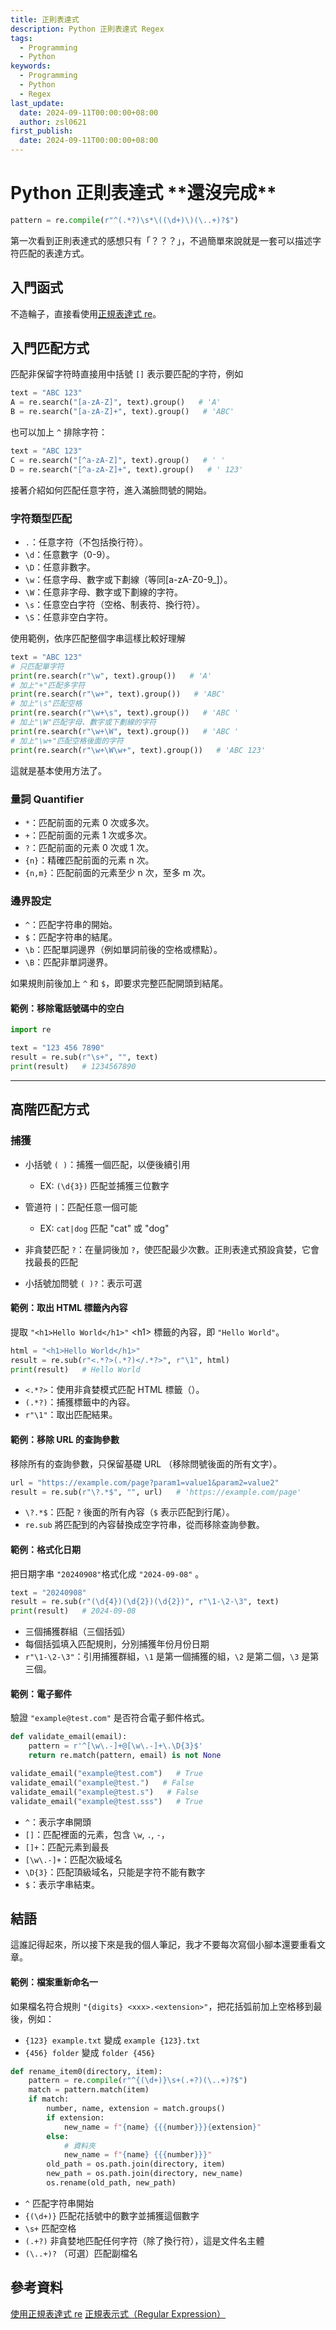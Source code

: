 ```yaml
---
title: 正則表達式
description: Python 正則表達式 Regex
tags:
  - Programming
  - Python
keywords:
  - Programming
  - Python
  - Regex
last_update:
  date: 2024-09-11T00:00:00+08:00
  author: zsl0621
first_publish:
  date: 2024-09-11T00:00:00+08:00
---
```


# Python 正則表達式 \*\*還沒完成\*\*

```py
pattern = re.compile(r"^(.*?)\s*\((\d+)\)(\..+)?$")
```
第一次看到正則表達式的感想只有「？？？」，不過簡單來說就是一套可以描述字符匹配的表達方式。

## 入門函式
不造輪子，直接看使用[正規表達式 re](https://steam.oxxostudio.tw/category/python/library/re.html#a01)。

## 入門匹配方式
匹配非保留字符時直接用中括號 `[]` 表示要匹配的字符，例如
```py
text = "ABC 123"
A = re.search("[a-zA-Z]", text).group()   # 'A'
B = re.search("[a-zA-Z]+", text).group()   # 'ABC'
```

也可以加上 `^` 排除字符：
```py
text = "ABC 123"
C = re.search("[^a-zA-Z]", text).group()   # ' '
D = re.search("[^a-zA-Z]+", text).group()   # ' 123'
```

接著介紹如何匹配任意字符，進入滿臉問號的開始。
  
### 字符類型匹配
- `.`：任意字符（不包括換行符）。
- `\d`：任意數字（0-9）。
- `\D`：任意非數字。
- `\w`：任意字母、數字或下劃線（等同[a-zA-Z0-9_]）。
- `\W`：任意非字母、數字或下劃線的字符。
- `\s`：任意空白字符（空格、制表符、換行符）。
- `\S`：任意非空白字符。

使用範例，依序匹配整個字串這樣比較好理解
```py
text = "ABC 123"
# 只匹配單字符
print(re.search(r"\w", text).group())   # 'A'
# 加上"+"匹配多字符
print(re.search(r"\w+", text).group())   # 'ABC'
# 加上"\s"匹配空格
print(re.search(r"\w+\s", text).group())   # 'ABC '
# 加上"\W"匹配字母、數字或下劃線的字符
print(re.search(r"\w+\W", text).group())   # 'ABC '
# 加上"\w+"匹配空格後面的字符
print(re.search(r"\w+\W\w+", text).group())   # 'ABC 123'
```

這就是基本使用方法了。

### 量詞 Quantifier
- `*`：匹配前面的元素 0 次或多次。
- `+`：匹配前面的元素 1 次或多次。
- `?`：匹配前面的元素 0 次或 1 次。
- `{n}`：精確匹配前面的元素 n 次。
- `{n,m}`：匹配前面的元素至少 n 次，至多 m 次。

### 邊界設定
- `^`：匹配字符串的開始。
- `$`：匹配字符串的結尾。
- `\b`：匹配單詞邊界（例如單詞前後的空格或標點）。
- `\B`：匹配非單詞邊界。

如果規則前後加上 `^` 和 `$`，即要求完整匹配開頭到結尾。

#### 範例：移除電話號碼中的空白

```python
import re

text = "123 456 7890"
result = re.sub(r"\s+", "", text)
print(result)   # 1234567890
```

---

## 高階匹配方式

### 捕獲
- 小括號 `( )`：捕獲一個匹配，以便後續引用
  - EX: `(\d{3})` 匹配並捕獲三位數字
  
- 管道符 `|`：匹配任意一個可能
  - EX: `cat|dog` 匹配 "cat" 或 "dog"

- 非貪婪匹配 `?`：在量詞後加 `?`，使匹配最少次數。正則表達式預設貪婪，它會找最長的匹配

- 小括號加問號 `( )?`：表示可選

#### 範例：取出 HTML 標籤內內容

提取 `"<h1>Hello World</h1>"` \<h1\> 標籤的內容，即 `"Hello World"`。

```python
html = "<h1>Hello World</h1>"
result = re.sub(r"<.*?>(.*?)</.*?>", r"\1", html)
print(result)   # Hello World
```

- `<.*?>`：使用非貪婪模式匹配 HTML 標籤（）。
- `(.*?)`：捕獲標籤中的內容。
- `r"\1"`：取出匹配結果。

#### 範例：移除 URL 的查詢參數

移除所有的查詢參數，只保留基礎 URL （移除問號後面的所有文字）。

```python
url = "https://example.com/page?param1=value1&param2=value2"
result = re.sub(r"\?.*$", "", url)   # 'https://example.com/page'
```

- `\?.*$`：匹配 `?` 後面的所有內容（`$` 表示匹配到行尾）。
- `re.sub` 將匹配到的內容替換成空字符串，從而移除查詢參數。

#### 範例：格式化日期

把日期字串 `"20240908"`格式化成 `"2024-09-08"` 。

```python
text = "20240908"
result = re.sub(r"(\d{4})(\d{2})(\d{2})", r"\1-\2-\3", text)
print(result)   # 2024-09-08
```

- 三個捕獲群組（三個括弧）
- 每個括弧填入匹配規則，分別捕獲年份月份日期
- `r"\1-\2-\3"`：引用捕獲群組，`\1` 是第一個捕獲的組，`\2` 是第二個，`\3` 是第三個。

#### 範例：電子郵件

驗證 `"example@test.com"` 是否符合電子郵件格式。

```python
def validate_email(email):
    pattern = r'^[\w\.-]+@[\w\.-]+\.\D{3}$'
    return re.match(pattern, email) is not None

validate_email("example@test.com")   # True
validate_email("example@test.")   # False
validate_email("example@test.s")   # False
validate_email("example@test.sss")   # True
```

- `^`：表示字串開頭
- `[]`：匹配裡面的元素，包含 `\w`, `.`, `-`，
- `[]+`：匹配元素到最長
- `[\w\.-]+`：匹配次級域名
- `\D{3}`：匹配頂級域名，只能是字符不能有數字
- `$`：表示字串結束。

## 結語
這誰記得起來，所以接下來是我的個人筆記，我才不要每次寫個小腳本還要重看文章。

#### 範例：檔案重新命名一
如果檔名符合規則 `"{digits} <xxx>.<extension>"`，把花括弧前加上空格移到最後，例如：  
- `{123} example.txt` 變成 `example {123}.txt`
- `{456} folder` 變成 `folder {456}`

```py
def rename_item0(directory, item):
    pattern = re.compile(r"^{(\d+)}\s+(.+?)(\..+)?$")
    match = pattern.match(item)
    if match:
        number, name, extension = match.groups()
        if extension:
            new_name = f"{name} {{{number}}}{extension}"
        else:
            # 資料夾
            new_name = f"{name} {{{number}}}"
        old_path = os.path.join(directory, item)
        new_path = os.path.join(directory, new_name)
        os.rename(old_path, new_path)
```

- `^` 匹配字符串開始
- `{(\d+)}` 匹配花括號中的數字並捕獲這個數字
- `\s+` 匹配空格
- `(.+?)` 非貪婪地匹配任何字符（除了換行符），這是文件名主體
- `(\..+)?` （可選）匹配副檔名


## 參考資料
[使用正規表達式 re](https://steam.oxxostudio.tw/category/python/library/re.html)
[正規表示式（Regular Expression）](https://hackmd.io/@aaronlife/regular-expression)

